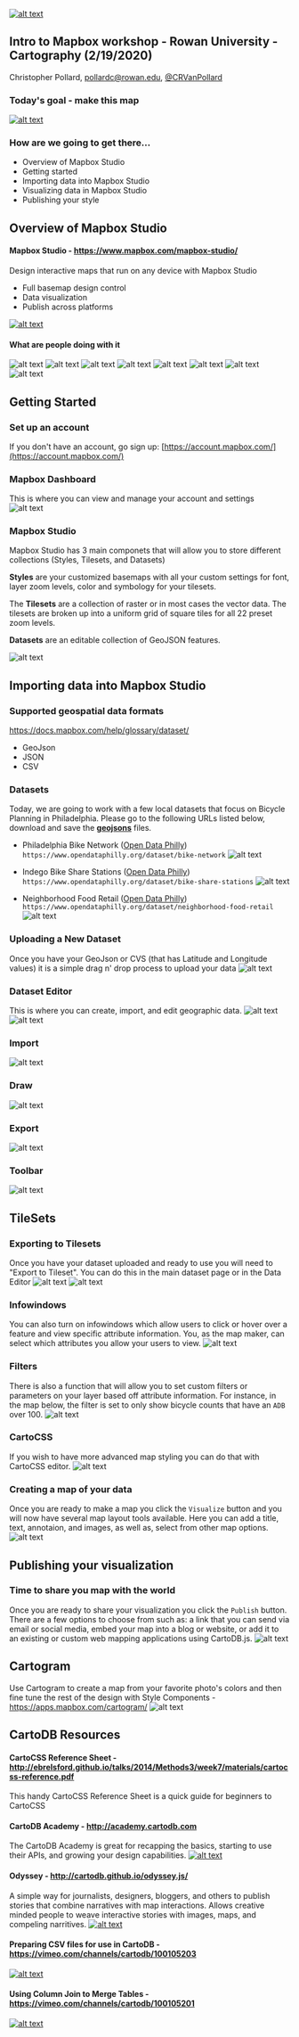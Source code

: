 [![alt text](https://raw.githubusercontent.com/crvanpollard/Mapbox_Workshop/master/img/mapbox_logo.PNG)](https://mapbox.com) 
## Intro to Mapbox workshop - Rowan University - Cartography (2/19/2020)

Christopher Pollard, pollardc@rowan.edu, [@CRVanPollard ](https://twitter.com/CRVanPollard)

### Today's goal - make this map
[![alt text](https://raw.githubusercontent.com/crvanpollard/Mapbox_Workshop/master/img/todaysmap.png)](https://api.mapbox.com/styles/v1/crvanpollard/ck6s980mv09oh1iqppo5rusgo.html?fresh=true&title=view&access_token=pk.eyJ1IjoiY3J2YW5wb2xsYXJkIiwiYSI6Ii00ZklVS28ifQ.Ht4KwAM3ZUjo1dT2Erskgg)

### How are we going to get there...
- Overview of Mapbox Studio
- Getting started 
- Importing data into Mapbox Studio
- Visualizing data in Mapbox Studio
- Publishing your style

## Overview of Mapbox Studio
#### Mapbox Studio - https://www.mapbox.com/mapbox-studio/
Design interactive maps that run on any device with Mapbox Studio
- Full basemap design control
- Data visualization
- Publish across platforms

[![alt text](https://raw.githubusercontent.com/crvanpollard/Mapbox_Workshop/master/img/mapboxstudio.png)](https://cartodb.com/editor/)

#### What are people doing with it
![alt text](https://raw.githubusercontent.com/crvanpollard/Mapbox_Workshop/master/img/strava.png)
![alt text](https://raw.githubusercontent.com/crvanpollard/Mapbox_Workshop/master/img/election.png)
![alt text](https://raw.githubusercontent.com/crvanpollard/Mapbox_Workshop/master/img/impossible.png)
![alt text](https://raw.githubusercontent.com/crvanpollard/Mapbox_Workshop/master/img/alltrail.png)
![alt text](https://raw.githubusercontent.com/crvanpollard/Mapbox_Workshop/master/img/blueprint.png)
![alt text](https://raw.githubusercontent.com/crvanpollard/Mapbox_Workshop/master/img/airports.png)
![alt text](https://raw.githubusercontent.com/crvanpollard/Mapbox_Workshop/master/img/spiderman.png)
![alt text](https://raw.githubusercontent.com/crvanpollard/Mapbox_Workshop/master/img/got.png)

## Getting Started

### Set up an account
If you don't have an account, go sign up: [https://account.mapbox.com/](https://account.mapbox.com/)  

### Mapbox Dashboard
This is where you can view and manage your account and settings
![alt text](https://raw.githubusercontent.com/crvanpollard/Mapbox_Workshop/master/img/dashboard.png)

### Mapbox Studio
Mapbox Studio has 3 main componets that will allow you to store different collections (Styles, Tilesets, and Datasets)

<b>Styles</b> are your customized basemaps with all your custom settings for font, layer zoom levels, color and symbology for your tilesets.
 
The <b>Tilesets</b> are a collection of raster or in most cases the vector data. The tilesets are broken up into a uniform grid of square tiles for all 22 preset zoom levels.

<b>Datasets</b> are an editable collection of GeoJSON features. 

![alt text](https://raw.githubusercontent.com/crvanpollard/Mapbox_Workshop/master/img/std.png)

## Importing data into Mapbox Studio
### Supported geospatial data formats
https://docs.mapbox.com/help/glossary/dataset/
- GeoJson
- JSON
- CSV

### Datasets
Today, we are going to work with a few local datasets that focus on Bicycle Planning in Philadelphia.
Please go to the following URLs listed below, download and save the <b><u>geojsons</u></b> files.

- Philadelphia Bike Network ([Open Data Philly](https://www.opendataphilly.org/dataset/bike-network))
`https://www.opendataphilly.org/dataset/bike-network`
![alt text](https://raw.githubusercontent.com/crvanpollard/Mapbox_Workshop/master/img/bn_geojson.png)

- Indego Bike Share Stations ([Open Data Philly](https://www.opendataphilly.org/dataset/bike-share-stations))
`https://www.opendataphilly.org/dataset/bike-share-stations`
![alt text](https://raw.githubusercontent.com/crvanpollard/Mapbox_Workshop/master/img/i_geojson.png)

- Neighborhood Food Retail ([Open Data Philly](https://www.opendataphilly.org/dataset/neighborhood-food-retail))
`https://www.opendataphilly.org/dataset/neighborhood-food-retail`
![alt text](https://raw.githubusercontent.com/crvanpollard/Mapbox_Workshop/master/img/nfr_geojson.png)

### Uploading a New Dataset
Once you have your GeoJson or CVS (that has Latitude and Longitude values) it is a simple drag n' drop process to upload your data
![alt text](https://raw.githubusercontent.com/crvanpollard/Mapbox_Workshop/master/img/newdataset.png)

### Dataset Editor 
This is where you can create, import, and edit geographic data. 
![alt text](https://raw.githubusercontent.com/crvanpollard/Mapbox_Workshop/master/img/editor.png)
![alt text](https://raw.githubusercontent.com/crvanpollard/Mapbox_Workshop/master/img/data_editor.png)

### Import
![alt text](https://raw.githubusercontent.com/crvanpollard/Mapbox_Workshop/master/img/import.png)

### Draw
![alt text](https://raw.githubusercontent.com/crvanpollard/Mapbox_Workshop/master/img/draw.png)

### Export
![alt text](https://raw.githubusercontent.com/crvanpollard/Mapbox_Workshop/master/img/export.png)

### Toolbar
![alt text](https://raw.githubusercontent.com/crvanpollard/Mapbox_Workshop/master/img/toolbar.png)

## TileSets
### Exporting to Tilesets
Once you have your dataset uploaded and ready to use you will need to "Export to Tileset". You can do this in the main dataset page or in the Data Editor
![alt text](https://raw.githubusercontent.com/crvanpollard/Mapbox_Workshop/master/img/exporttileset.png)
![alt text](https://raw.githubusercontent.com/crvanpollard/Mapbox_Workshop/master/img/exporttile.png)

### Infowindows
You can also turn on infowindows which allow users to click or hover over a feature and view specific attribute information. You, as the map maker, can select which attributes you allow your users to view.
![alt text](https://raw.githubusercontent.com/crvanpollard/PWT2016_CartoDB/master/img/mapview_info.png)

### Filters
There is also a function that will allow you to set custom filters or parameters on your layer based off attribute information. For instance, in the map below, the filter is set to only show bicycle counts that have an `ADB` over 100.
![alt text](https://raw.githubusercontent.com/crvanpollard/PWT2016_CartoDB/master/img/mapview_filter.png)

### CartoCSS
If you wish to have more advanced map styling you can do that with CartoCSS editor.
![alt text](https://raw.githubusercontent.com/crvanpollard/PWT2016_CartoDB/master/img/mapview_cartocss.png)

### Creating a map of your data
Once you are ready to make a map you click the `Visualize` button and you will now have several map layout tools available. Here you can add a title, text, annotaion, and images, as well as, select from other map options.
![alt text](https://raw.githubusercontent.com/crvanpollard/PWT2016_CartoDB/master/img/mapview_map.png)

## Publishing your visualization
### Time to share you map with the world
Once you are ready to share your visualization you click the `Publish` button. There are a few options to choose from such as: a link that you can send via email or social media, embed your map into a blog or website, or add it to an existing or custom web mapping applications using CartoDB.js.
![alt text](https://raw.githubusercontent.com/crvanpollard/PWT2016_CartoDB/master/img/publish.png)

## Cartogram
Use Cartogram to create a map from your favorite photo's colors and then fine tune the rest of the design with Style Components - https://apps.mapbox.com/cartogram/
![alt text](https://raw.githubusercontent.com/crvanpollard/Mapbox_Workshop/master/img/cartogram.gif)

## CartoDB Resources
#### CartoCSS Reference Sheet - http://ebrelsford.github.io/talks/2014/Methods3/week7/materials/cartocss-reference.pdf
This handy CartoCSS Reference Sheet is a quick guide for beginners to CartoCSS

#### CartoDB Academy - http://academy.cartodb.com
The CartoDB Academy is great for recapping the basics, starting to use their APIs, and growing your design capabilities.
[![alt text](https://raw.githubusercontent.com/crvanpollard/PWT2016_CartoDB/master/img/mapacademy.png)](http://academy.cartodb.com)

#### Odyssey - http://cartodb.github.io/odyssey.js/
A simple way for journalists, designers, bloggers, and others to publish stories that combine narratives with map interactions. Allows creative minded people to weave interactive stories with images, maps, and compeling narritives.
[![alt text](https://raw.githubusercontent.com/crvanpollard/PWT2016_CartoDB/master/img/odyssey.png)](http://cartodb.github.io/odyssey.js/)

#### Preparing CSV files for use in CartoDB - https://vimeo.com/channels/cartodb/100105203
[![alt text](https://raw.githubusercontent.com/crvanpollard/PWT2016_CartoDB/master/img/csv.png)](https://vimeo.com/channels/cartodb/100105203)

#### Using Column Join to Merge Tables - https://vimeo.com/channels/cartodb/100105201
[![alt text](https://raw.githubusercontent.com/crvanpollard/PWT2016_CartoDB/master/img/merge.png)](https://vimeo.com/channels/cartodb/100105201)


